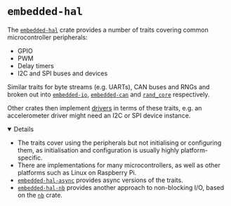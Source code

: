 # `embedded-hal`

The [`embedded-hal`] crate provides a number of traits covering common
microcontroller peripherals:

- GPIO
- PWM
- Delay timers
- I2C and SPI buses and devices

Similar traits for byte streams (e.g. UARTs), CAN buses and RNGs and broken out
into [`embedded-io`], [`embedded-can`] and [`rand_core`] respectively.

Other crates then implement [drivers] in terms of these traits, e.g. an
accelerometer driver might need an I2C or SPI device instance.

<details open="true">

- The traits cover using the peripherals but not initialising or configuring
  them, as initialisation and configuration is usually highly platform-specific.
- There are implementations for many microcontrollers, as well as other
  platforms such as Linux on Raspberry Pi.
- [`embedded-hal-async`] provides async versions of the traits.
- [`embedded-hal-nb`] provides another approach to non-blocking I/O, based on
  the [`nb`] crate.

</details>

[drivers]: https://github.com/rust-embedded/awesome-embedded-rust#driver-crates
[`embedded-can`]: https://crates.io/crates/embedded-can
[`embedded-hal`]: https://crates.io/crates/embedded-hal
[`embedded-hal-async`]: https://crates.io/crates/embedded-hal-async
[`embedded-hal-nb`]: https://crates.io/crates/embedded-hal-nb
[`embedded-io`]: https://crates.io/crates/embedded-io
[`nb`]: https://crates.io/crates/nb
[`rand_core`]: https://crates.io/crates/rand_core
